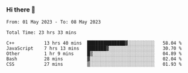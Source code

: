 ### Hi there 👋

<!--
**wangsy503/wangsy503** is a ✨ _special_ ✨ repository because its `README.md` (this file) appears on your GitHub profile.

Here are some ideas to get you started:

- 🔭 I’m currently working on ...
- 🌱 I’m currently learning ...
- 👯 I’m looking to collaborate on ...
- 🤔 I’m looking for help with ...
- 💬 Ask me about ...
- 📫 How to reach me: ...
- 😄 Pronouns: ...
- ⚡ Fun fact: ...
-->
<!--START_SECTION:waka-->

```text
From: 01 May 2023 - To: 08 May 2023

Total Time: 23 hrs 33 mins

C++           13 hrs 40 mins  ██████████████▓░░░░░░░░░░   58.04 %
JavaScript    7 hrs 13 mins   ███████▓░░░░░░░░░░░░░░░░░   30.70 %
Other         1 hr 9 mins     █▒░░░░░░░░░░░░░░░░░░░░░░░   04.89 %
Bash          28 mins         ▓░░░░░░░░░░░░░░░░░░░░░░░░   02.04 %
CSS           27 mins         ▒░░░░░░░░░░░░░░░░░░░░░░░░   01.93 %
```

<!--END_SECTION:waka-->
